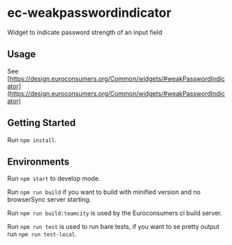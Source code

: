 # ec-weakpasswordindicator

Widget to indicate password strength of an input field

## Usage

See [https://design.euroconsumers.org/Common/widgets/#weakPasswordIndicator](https://design.euroconsumers.org/Common/widgets/#weakPasswordIndicator)

## Getting Started

Run `npm install`.

## Environments

Run `npm start` to develop mode.

Run `npm run build` if you want to build with minified version and no browserSync server starting.

Run `npm run build:teamcity` is used by the Euroconsumers ci build server.

Run `npm run test` is used to run bare tests, if you want to se pretty output run `npm run test-local`.
